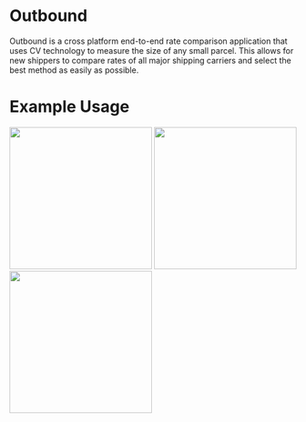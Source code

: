 # Outbound

Outbound is a cross platform end-to-end rate comparison application that uses CV technology to measure the size of any small parcel. This allows for new shippers to compare rates of all major shipping carriers and select the best method as easily as possible.

# Example Usage

<img src="https://i.ibb.co/1bWDRf1/outbound1.png" width="250">
<img src="https://i.ibb.co/zZBLrHr/outbound2.png" width="250">
<img src="https://i.ibb.co/h1rhhs3/outbound3.png" width="250">



